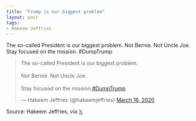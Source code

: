```yaml
---
title: "Trump is our biggest problem"
layout: post
tags:
- Hakeem Jeffries
---
```


The so-called President is our biggest problem. Not Bernie. Not Uncle Joe. Stay focused on the mission. #DumpTrump

<blockquote class="twitter-tweet"><p lang="en" dir="ltr">The so-called President is our biggest problem.<br /><br />Not Bernie. Not Uncle Joe.<br /><br />Stay focused on the mission.<a href="https://twitter.com/hashtag/DumpTrump?src=hash&amp;ref_src=twsrc%5Etfw">#DumpTrump</a></p>&mdash; Hakeem Jeffries (@hakeemjeffries) <a href="https://twitter.com/hakeemjeffries/status/1239356287445610502?ref_src=twsrc%5Etfw">March 16, 2020</a></blockquote> <script async src="https://platform.twitter.com/widgets.js" charset="utf-8"></script>

Source: Hakeem Jeffries, via [𝕏](https://x.com)
